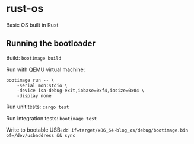 # rust-os
Basic OS built in Rust

## Running the bootloader

Build: `bootimage build`

Run with QEMU virtual machine:
```
bootimage run -- \
    -serial mon:stdio \
    -device isa-debug-exit,iobase=0xf4,iosize=0x04 \
    -display none
```

Run unit tests: `cargo test`

Run integration tests: `bootimage test`

Write to bootable USB: `dd if=target/x86_64-blog_os/debug/bootimage.bin of=/dev/usbaddress && sync`
